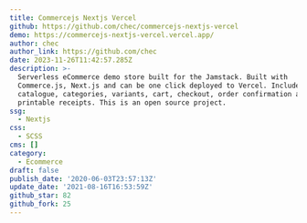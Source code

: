 ```yaml
---
title: Commercejs Nextjs Vercel
github: https://github.com/chec/commercejs-nextjs-vercel
demo: https://commercejs-nextjs-vercel.vercel.app/
author: chec
author_link: https://github.com/chec
date: 2023-11-26T11:42:57.285Z
description: >-
  Serverless eCommerce demo store built for the Jamstack. Built with
  Commerce.js, Next.js and can be one click deployed to Vercel. Includes product
  catalogue, categories, variants, cart, checkout, order confirmation and
  printable receipts. This is an open source project.
ssg:
  - Nextjs
css:
  - SCSS
cms: []
category:
  - Ecommerce
draft: false
publish_date: '2020-06-03T23:57:13Z'
update_date: '2021-08-16T16:53:59Z'
github_star: 82
github_fork: 25
---
```


